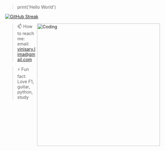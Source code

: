 
> print('Hello World')

[![GitHub Streak](http://github-readme-streak-stats.herokuapp.com?user=ViniMSLima&theme=tokyonight-duo&hide_border=true&border_radius=5)](https://git.io/streak-stats)

<img align="right" alt="Coding" width="400" src="https://media3.giphy.com/media/iJsjsm6dhNPiQBvztq/200w.gif?cid=6c09b9525xxa5yhacnkjpj4cmbhynlleqdhauqh1kzxv6aih&rid=200w.gif&ct=s">
  


> 📫 How to reach me: 
  email: vinisary.lima@gmail.com
  
> ⚡ Fun fact: Love F1, guitar, python, study
